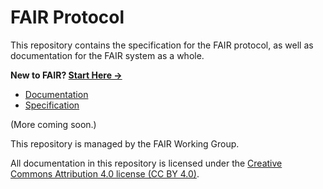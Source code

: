 # FAIR Protocol

This repository contains the specification for the FAIR protocol, as well as documentation for the FAIR system as a whole.

**New to FAIR? [Start Here →](./docs/start-here.md)**

* [Documentation](./docs/README.md)
* [Specification](./specification.md)

(More coming soon.)

This repository is managed by the FAIR Working Group.

All documentation in this repository is licensed under the [Creative Commons Attribution 4.0 license (CC BY 4.0)](https://creativecommons.org/licenses/by/4.0/).
